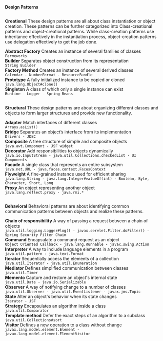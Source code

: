 **Design Patterns**
##
**Creational**
These design patterns are all about class instantiation or object creation. These patterns can be further categorized into Class-creational patterns and object-creational patterns. While class-creation patterns use inheritance effectively in the instantiation process, object-creation patterns use delegation effectively to get the job done.

**Abstract Factory** Creates an instance of several families of classes<br>
`Farmeworks`<br>
**Builder** Separates object construction from its representation<br>
`String Builder`<br>
**Factory Method** Creates an instance of several derived classes<br>
`Calendar - NumberFormat - ResourceBundle`<br>
**Prototype** A fully initialized instance to be copied or cloned<br>
`java.lang.Object#clone()`<br>
**Singleton** A class of which only a single instance can exist<br>
`Runtime - Logger - Spring Beans`<br>
##
**Structural** These design patterns are about organizing different classes and objects to form larger structures and provide new 
functionality.

**Adapter** Match interfaces of different classes<br>
`Arrays.asList()`<br>
**Bridge** Separates an object’s interface from its implementation<br>
`Drivers - JDBC`<br> 
**Composite** A tree structure of simple and composite objects<br>
`java.awt.Component - JSF widget`<br>
**Decorator** Add responsibilities to objects dynamically<br>
`java.io.InputStream - java.util.Collections.checkedList - UI Components`<br>
**Facade** A single class that represents an entire subsystem<br>
`java.net.URL - java.faces.context.FacesContext`<br>
**Flyweight** A fine-grained instance used for efficient sharing<br>
`java.lang.String - java.lang.Integer#valueOf(int) - Boolean, Byte, Character, Short, Long`<br>
**Proxy** An object representing another object<br>
`java.lang.reflect.proxy - java.rmi.*`
##
**Behavioral**
Behavioral patterns are about identifying common communication patterns between objects and realize these patterns.

**Chain of responsibility** A way of passing a request between a chain of objects<br>
`java.util.logging.Logger#log() - javax.servlet.Filter.doFilter() - Spring Security Filter Chain`<br>
**Command** Encapsulate a command request as an object<br>
`Object Oriented Callback - java.lang.Runnable - javax.swing.Action`<br>
**Interpreter** A way to include language elements in a program<br>
`java.util.pattern - java.text.Format`<br>
**Iterator** Sequentially access the elements of a collection<br>
`java.util.Iterator - java.util.Enumeration`<br>
**Mediator** Defines simplified communication between classes<br>
`java.util.Timer`<br>
**Memento** Capture and restore an object's internal state<br>
`java.util.Date - java.io.Serializable`<br>
**Observer** A way of notifying change to a number of classes<br>
`java.util.Observer - java.util.EventListener - javax.jms.Topic`<br>
**State** Alter an object's behavior when its state changes<br>
`Iterator - JSF`<br>
**Strategy** Encapsulates an algorithm inside a class<br>
`java.util.Comparator`<br>
**Template method** Defer the exact steps of an algorithm to a subclass<br>
`java.util.Collections#sort`<br>
**Visitor** Defines a new operation to a class without change<br>
`javax.lang.model.element.Element - javax.lang.model.element.ElementVisitor`<br>
